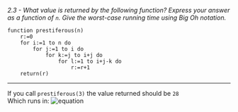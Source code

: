 *2.3 - What value is returned by the following function? Express your answer as a function of `n`. Give the worst-case running time using Big Oh notation.*  
```
function prestiferous(n)
	r:=0
	for i:=1 to n do
		for j:=1 to i do
			for k:=j to i+j do
				for l:=1 to i+j-k do
					r:=r+1
	return(r)
```
***
If you call `prestiferous(3)` the value returned should be `28`  
Which runs in: ![equation](https://github.com/jonathantorres/adm/blob/master/ch2/img/2-3.png)
